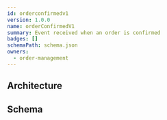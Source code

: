 ```yaml
---
id: orderconfirmedv1
version: 1.0.0
name: orderConfirmedV1
summary: Event received when an order is confirmed
badges: []
schemaPath: schema.json
owners:
  - order-management
---
```

## Architecture
<NodeGraph />


## Schema
<SchemaViewer file="schema.json" title="Message Schema" maxHeight="500" />

